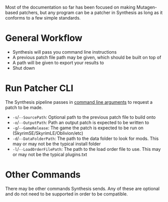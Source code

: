 Most of the documentation so far has been focused on making Mutagen-based patchers, but any program can be a patcher in Synthesis as long as it conforms to a few simple standards.

# General Workflow
- Synthesis will pass you command line instructions
- A previous patch file path may be given, which should be built on top of
- A path will be given to export your results to
- Shut down

# Run Patcher CLI
The Synthesis pipeline passes in [command line arguments](https://github.com/Mutagen-Modding/Synthesis/blob/release/Synthesis.Bethesda/CLI/RunSynthesisPatcher.cs) to request a patch to be made. 
- `-s`/`--SourcePath`: Optional path to the previous patch file to build onto
- `-o`/`--OutputPath`: Path an output patch is expected to be written to
- `-g`/`--GameRelease`: The game the patch is expected to be run on (SkyrimSE/SkyrimLE/Oblivion/etc)
- `-d`/`--DataFolderPath`: The path to the data folder to look for mods.  This may or may not be the typical install folder
- `-l`/`--LoadOrderFilePath`: The path to the load order file to use.  This may or may not be the typical plugins.txt

# Other Commands
There may be other commands Synthesis sends.  Any of these are optional and do not need to be supported in order to be compatible.